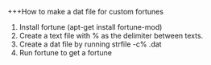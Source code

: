 +++How to make a dat file for custom fortunes

1. Install fortune (apt-get install fortune-mod)
2. Create a text file with % as the delimiter between texts. 
3. Create a dat file by running strfile -c% <inputfilename> <inputfilename>.dat
4. Run fortune <pathtoinputfile> to get a fortune
